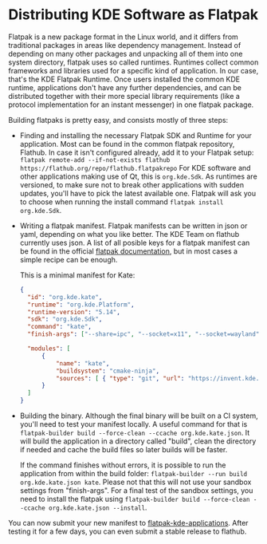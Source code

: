# Distributing KDE Software as Flatpak

Flatpak is a new package format in the Linux world, and it differs from traditional packages in areas like dependency management.
Instead of depending on many other packages and unpacking all of them into one system directory, flatpak uses so called runtimes.
Runtimes collect common frameworks and libraries used for a specific kind of application. In our case, that's the KDE Flatpak Runtime.
Once users installed the common KDE runtime, applications don't have any further dependencies, and can be distributed together with their more special library requirements (like a protocol implementation for an instant messenger) in one flatpak package.

Building flatpaks is pretty easy, and consists mostly of three steps:
* Finding and installing the necessary Flatpak SDK and Runtime for your application. Most can be found in the common flatpak repository, Flathub. In case it isn't configured already, add it to your Flatpak setup: `flatpak remote-add --if-not-exists flathub https://flathub.org/repo/flathub.flatpakrepo`
  For KDE software and other applications making use of Qt, this is `org.kde.Sdk`.
  As runtimes are versioned, to make sure not to break other applications with sudden updates, you'll have to pick the latest available one.
  Flatpak will ask you to choose when running the install command `flatpak install org.kde.Sdk`.
* Writing a flatpak manifest. Flatpak manifests can be written in json or yaml, depending on what you like better. The KDE Team on flathub currently uses json.
  A list of all posible keys for a flatpak manifest can be found in the official [flatpak documentation](https://docs.flatpak.org/en/latest/flatpak-builder-command-reference.html#flatpak-manifest), but in most cases a simple recipe can be enough.
  
  This is a minimal manifest for Kate:
  ```JSON
  {
    "id": "org.kde.kate",
    "runtime": "org.kde.Platform",
    "runtime-version": "5.14",
    "sdk": "org.kde.Sdk",
    "command": "kate",
    "finish-args": ["--share=ipc", "--socket=x11", "--socket=wayland" ],

    "modules": [
        { 
            "name": "kate",
            "buildsystem": "cmake-ninja",
            "sources": [ { "type": "git", "url": "https://invent.kde.org/utilities/kate.git"} ]
        }
    ]
  }
  ```
* Building the binary. Although the final binary will be built on a CI system, you'll need to test your manifest locally.
  A useful command for that is `flatpak-builder build --force-clean --ccache org.kde.kate.json`. It will build the application in a directory called "build", clean the directory if needed and cache the build files so later builds will be faster.
  
  If the command finishes without errors, it is possible to run the application from within the build folder: `flatpak-builder --run build org.kde.kate.json kate`.
  Please not that this will not use your sandbox settings from "finish-args". For a final test of the sandbox settings, you need to install the flatpak using `flatpak-builder build --force-clean --ccache org.kde.kate.json --install`.

You can now submit your new manifest to [flatpak-kde-applications](https://invent.kde.org/packaging/flatpak-kde-applications). 
After testing it for a few days, you can even submit a stable release to flathub.
